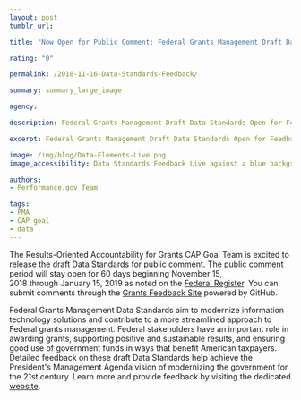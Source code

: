 ```yaml
---
layout: post
tumblr_url:

title: "Now Open for Public Comment: Federal Grants Management Draft Data Standards"

rating: "0"

permalink: /2018-11-16-Data-Standards-Feedback/

summary: summary_large_image

agency:

description: Federal Grants Management Draft Data Standards Open for Feedback

excerpt: Federal Grants Management Draft Data Standards Open for Feedback

image: /img/blog/Data-Elements-Live.png
image_accessibility: Data Standards Feedback Live against a blue background. 

authors:
- Performance.gov Team

tags:
- PMA
- CAP goal
- data
---
```


The Results-Oriented Accountability for Grants CAP Goal Team is excited to release the draft Data Standards for public comment. The public comment period will stay open for 60 days beginning November 15, 2018 through January 15, 2019 as noted on the [Federal Register](https://www.federalregister.gov/documents/2018/11/16/2018-24927/draft-federal-grants-management-data-standards-for-feedback). You can submit comments through the [Grants Feedback Site](https://grantsfeedback.cfo.gov/index.html) powered by GitHub.

Federal Grants Management Data Standards aim to modernize information technology solutions and contribute to a more streamlined approach to Federal grants management. Federal stakeholders have an important role in awarding grants, supporting positive and sustainable results, and ensuring good use of government funds in ways that benefit American taxpayers. Detailed feedback on these draft Data Standards help achieve the President's Management Agenda vision of modernizing the government for the 21st century. Learn more and provide feedback by visiting the dedicated [website](https://grantsfeedback.cfo.gov/).
